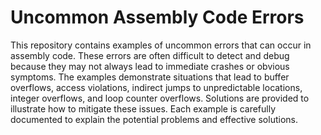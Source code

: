 # Uncommon Assembly Code Errors

This repository contains examples of uncommon errors that can occur in assembly code.  These errors are often difficult to detect and debug because they may not always lead to immediate crashes or obvious symptoms. The examples demonstrate situations that lead to buffer overflows, access violations, indirect jumps to unpredictable locations, integer overflows, and loop counter overflows.  Solutions are provided to illustrate how to mitigate these issues.  Each example is carefully documented to explain the potential problems and effective solutions.